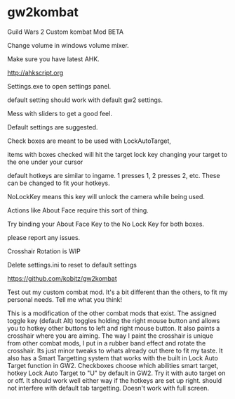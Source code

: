 # gw2kombat
Guild Wars 2 Custom kombat Mod BETA

Change volume in windows volume mixer.

Make sure you have latest AHK.

http://ahkscript.org

Settings.exe to open settings panel.

default setting should work with default gw2 settings.

Mess with sliders to get a good feel.

Default settings are suggested.

Check boxes are meant to be used with LockAutoTarget, 

items with boxes checked will hit the target lock key changing your target to the one under your cursor

default hotkeys are similar to ingame. 1 presses 1, 2 presses 2, etc. These can be changed to fit your hotkeys.

NoLockKey means this key will unlock the camera while being used.

Actions like About Face require this sort of thing.

Try binding your About Face Key to the No Lock Key for both boxes.

please report any issues.

Crosshair Rotation is WIP

Delete settings.ini to reset to default settings

https://github.com/kobitz/gw2kombat

Test out my custom combat mod. It's a bit different than the others, to fit my personal needs. Tell me what you think!

This is a modification of the other combat mods that exist. The assigned toggle key (default Alt) toggles holding the right mouse button and allows you to hotkey other buttons to left and right mouse button. It also paints a crosshair where you are aiming. The way I paint the crosshair is unique from other combat mods, I put in a rubber band effect and rotate the crosshair. Its just minor tweaks to whats already out there to fit my taste. It also has a Smart Targetting system that works with the built in Lock Auto Target function in GW2. Checkboxes choose which abilities smart target, hotkey Lock Auto Target to "U" by default in GW2. Try it with auto target on or off. It should work well either way if the hotkeys are set up right. should not interfere with default tab targetting. Doesn't work with full screen.

